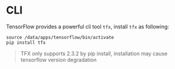 # CLI

TensorFlow provides a powerful cli tool `tfx`, install  `tfx` as following:

```
source /data/apps/tensorflow/bin/activate
pip install tfx
```
 >TFX only supports 2.3.2 by pip install, installation may cause tensorflow version degradation
